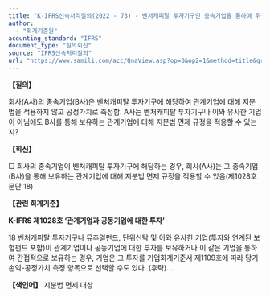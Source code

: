 ```yaml
---
title: "K-IFRS신속처리질의(2022 - 73) - 벤처캐피탈 투자기구인 종속기업을 통하여 취득한 관계기업에 대한 지분법 면제 규정 적용 여부"
author:
  - "회계기준원"
acounting_standard: "IFRS"
document_type: "질의회신"
source: "IFRS신속처리질의"
url: "https://www.samili.com/acc/QnaView.asp?op=3&op2=1&method=title&group=2124-15;1&orgcode=3&searchword=&page=9&code=K%2DIFRS%EC%8B%A0%EC%86%8D%EC%B2%98%EB%A6%AC%EC%A7%88%EC%9D%98%2D73%3A20221129"
---
```

**【질의】**

  

회사(A사)의 종속기업(B사)은 벤처캐피탈 투자기구에 해당하여 관계기업에 대해 지분법을 적용하지 않고 공정가치로 측정함. A사는 벤처캐피탈 투자기구나 이와 유사한 기업이 아님에도 B사를 통해 보유하는 관계기업에 대해 지분법 면제 규정을 적용할 수 있는지?

  
  

**【회신】**

  

□ 회사의 종속기업이 벤처캐피탈 투자기구에 해당하는 경우, 회사(A사)는 그 종속기업(B사)을 통해 보유하는 관계기업에 대해 지분법 면제 규정을 적용할 수 있음(제1028호 문단 18)

  
  

**【관련 회계기준】**

  

**K-IFRS 제1028호 ‘관계기업과 공동기업에 대한 투자’**

  

18 벤처캐피탈 투자기구나 뮤추얼펀드, 단위신탁 및 이와 유사한 기업(투자와 연계된 보험펀드 포함)이 관계기업이나 공동기업에 대한 투자를 보유하거나 이 같은 기업을 통하여 간접적으로 보유하는 경우, 기업은 그 투자를 기업회계기준서 제1109호에 따라 당기손익-공정가치 측정 항목으로 선택할 수도 있다. (후략)….

  
  

**【색인어】** 지분법 면제 대상
